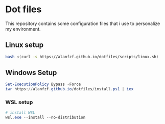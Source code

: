 # Dot files

This repository contains some configuration files that i use to personalize my environment.

## Linux setup

```bash
bash <(curl -s https://alanfzf.github.io/dotfiles/scripts/linux.sh)
```

## Windows Setup

```powershell
Set-ExecutionPolicy Bypass -Force
iwr https://alanfzf.github.io/dotfiles/install.ps1 | iex
```

### WSL setup

```powershell
# install WSL
wsl.exe --install --no-distribution
```
